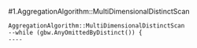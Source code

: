 #1.AggregationAlgorithm::MultiDimensionalDistinctScan

```
AggregationAlgorithm::MultiDimensionalDistinctScan
--while (gbw.AnyOmittedByDistinct()) { 
----
```